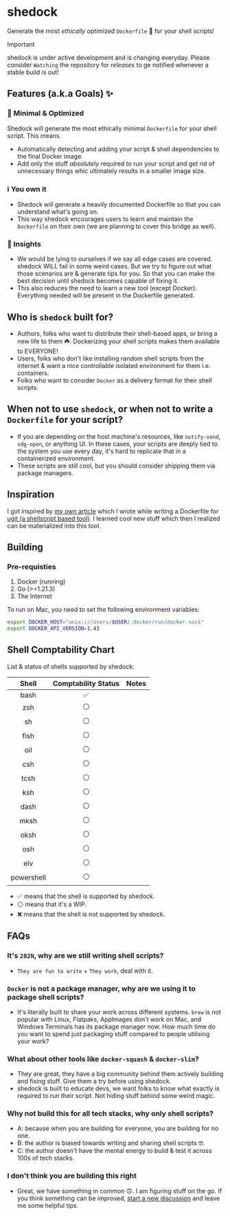 # shedock

Generate the most _ethically_ optimized `Dockerfile` 🐳 for your shell scripts!

> [!IMPORTANT]
> shedock is under active development and is changing everyday. Please consider `Watching` the repository for _releases_ to ge notified whenever a stable build is out!


## Features (a.k.a Goals) ✨

### 🧳 Minimal & Optimized

Shedock will generate the most ethically minimal `Dockerfile` for your shell script. This means.

- Automatically detecting and adding your script & shell dependencies to the final Docker image.
- Add only the stuff _absolutely_ required to run your script and get rid of unnecessary things whic ultimately results in a smaller image size.

### ℹ️ You own it

- Shedock will generate a heavily documented Dockerfile so that you can understand what's going on.
- This way shedock encourages users to learn and maintain the `Dockerfile` on their own (we are planning to cover this bridge as well).

### 🧐 Insights

- We would be lying to ourselves if we say all edge cases are covered. shedock WILL fail in some weird cases. But we try to figure out what those scenarios are & generate tips for you. So that you can make the best decision until shedock becomes capable of fixing it.
- This also reduces the need to learn a new tool (except Docker). Everything needed will be present in the Dockerfile generated.


## Who is `shedock` built for?

- Authors, folks who want to distribute their shell-based apps, or bring a new life to them ☘️. Dockerizing your shell scripts makes them available to EVERYONE!
- Users, folks who don't like installing random shell scripts from the internet & want a nice controllable isolated environment for them i.e. containers.
- Folks who want to consider `Docker` as a delivery format for their shell scripts.

## When not to use `shedock`, or when not to write a `Dockerfile` for your script?

- If you are depending on the host machine's resources, like `notify-send`, `xdg-open`, or anything UI. In these cases, your scripts are deeply tied to the system you use every day, it's hard to replicate that in a containerized environment.
- These scripts are still cool, but you should consider shipping them via package managers.

## Inspiration

I got inspired by [my own article](https://bhupesh.me/publishing-my-first-ever-dockerfile-optimization-ugit/) which I wrote while writing a Dockerfile for [ugit (a shellscript based tool)](https://github.com/Bhupesh-V/ugit). I learned cool new stuff which then I realized can be materialized into this tool.


## Building

### Pre-requisties

1. Docker (running)
2. Go (>=1.21.3)
3. The Internet

To run on Mac, you need to set the following environment variables:

```bash
export DOCKER_HOST="unix:///Users/$USER/.docker/run/docker.sock"
export DOCKER_API_VERSION=1.43
```

## Shell Comptability Chart

List & status of shells supported by shedock:


|   Shell    | Comptability Status | Notes |
| :--------: | :-----------------: | ----- |
|    bash    |          ✅          |       |
|    zsh     |          ⚪️          |       |
|     sh     |          ⚪️          |       |
|    fish    |          ⚪️          |       |
|    oil     |          ⚪️          |       |
|    csh     |          ⚪️          |       |
|    tcsh    |          ⚪️          |       |
|    ksh     |          ⚪️          |       |
|    dash    |          ⚪️          |       |
|    mksh    |          ⚪️          |       |
|    oksh    |          ⚪️          |       |
|    osh     |          ⚪️          |       |
|    elv     |          ⚪️          |       |
| powershell |          ⚪️          |       |


- ✅ means that the shell is supported by shedock.
- ⚪️ means that it's a WIP.
- ❌ means that the shell is not supported by shedock.

## FAQs

### It's `202N`, why are we still writing shell scripts?

- `They are fun to write` + `They work`, deal with it.

### `Docker` is not a package manager, why are we using it to package shell scripts?

- It's literally built to share your work across different systems. `brew` is not popular with Linux, Flatpaks, AppImages don't work on Mac, and Windows Terminals has its package manager now. How much time do you want to spend just packaging stuff compared to people utilising your work?

### What about other tools like `docker-squash` & `docker-slim`?

- They are great, they have a big community behind them actively building and fixing stuff. Give them a try before using shedock.
- shedock is built to educate devs, we want folks to know what exactly is required to run their script. Not hiding stuff behind some weird magic.

### Why not build this for all tech stacks, why only shell scripts?

- A: because when you are building for everyone, you are building for no one.
- B: the author is biased towards writing and sharing shell scripts 🤓.
- C: the author doesn't have the mental energy to build & test it across 100s of tech stacks.

### I don't think you are building this right

- Great, we have something in common 🙃. I am figuring stuff on the go. If you think something can be improved, [start a new discussion](https://github.com/shedock/shedock/discussions) and leave me some helpful tips.
